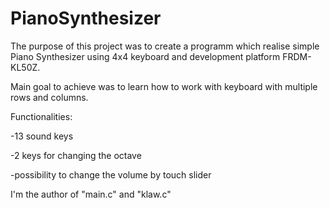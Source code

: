 # PianoSynthesizer

The purpose of this project was to create a programm which realise simple Piano Synthesizer using 4x4 keyboard and development platform FRDM-KL50Z.

Main goal to achieve was to learn how to work with keyboard with multiple rows and columns.

Functionalities:

-13 sound keys

-2 keys for changing the octave

-possibility to change the volume by touch slider


I'm the author of "main.c" and "klaw.c"
